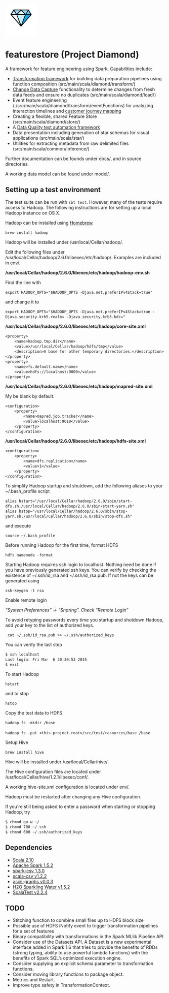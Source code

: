 ![Project Diamond](./images/diamond.png)

# featurestore (Project Diamond)

A framework for feature engineering using Spark. Capabilities include:

* [Transformation framework](./docs/transformations.md) for building data preparation pipelines using function composition (src/main/scala/diamond/transform/)
* [Change Data Capture](./src/main/scala/diamond/load/README.md) functionality to determine changes from fresh data feeds and ensure no duplicates (src/main/scala/diamond/load/)
* Event feature engineering (./src/main/scala/diamond/transform/eventFunctions) for analyzing interaction timelines and [customer journey mapping](./docs/customer_journey_mapping.md)
* Creating a flexible, shared Feature Store (src/main/scala/diamond/store/)
* A [Data Quality test automation framework](./docs/dq_testing.md)
* Data presentation including generation of star schemas for visual applications (src/main/scala/star/)
* Utilities for extracting metadata from raw delimited files (src/main/scala/common/inference/)

Further documentation can be founds under docs/, and in source directories.

A working data model can be found under model/.

## Setting up a test environment

The test suite can be run with `sbt test`. However, many of the tests require access to Hadoop. The following instructions are for setting up a local Hadoop instance on OS X.

Hadoop can be installed using [Homebrew](http://brew.sh/).

    brew install hadoop

Hadoop will be installed under /usr/local/Cellar/hadoop/.

Edit the following files under /usr/local/Cellar/hadoop/2.6.0/libexec/etc/hadoop/. Examples are included in env/.

**/usr/local/Cellar/hadoop/2.6.0/libexec/etc/hadoop/hadoop-env.sh**

Find the line with

    export HADOOP_OPTS="$HADOOP_OPTS -Djava.net.preferIPv4Stack=true"

and change it to

    export HADOOP_OPTS="$HADOOP_OPTS -Djava.net.preferIPv4Stack=true -Djava.security.krb5.realm= -Djava.security.krb5.kdc="

**/usr/local/Cellar/hadoop/2.6.0/libexec/etc/hadoop/core-site.xml**

    <property>
        <name>hadoop.tmp.dir</name>
        <value>/usr/local/Cellar/hadoop/hdfs/tmp</value>
        <description>A base for other temporary directories.</description>
    </property>
    <property>
        <name>fs.default.name</name>                                     
        <value>hdfs://localhost:9000</value>                             
    </property>

**/usr/local/Cellar/hadoop/2.6.0/libexec/etc/hadoop/mapred-site.xml**

My be blank by default.

    <configuration>
        <property>
            <name>mapred.job.tracker</name>
            <value>localhost:9010</value>
        </property>
    </configuration>

**/usr/local/Cellar/hadoop/2.6.0/libexec/etc/hadoop/hdfs-site.xml**

    <configuration>
        <property>
            <name>dfs.replication</name>
            <value>1</value>
        </property>
    </configuration>

To simplify Hadoop startup and shutdown, add the following aliases to your ~/.bash_profile script

    alias hstart="/usr/local/Cellar/hadoop/2.6.0/sbin/start-dfs.sh;/usr/local/Cellar/hadoop/2.6.0/sbin/start-yarn.sh"
    alias hstop="/usr/local/Cellar/hadoop/2.6.0/sbin/stop-yarn.sh;/usr/local/Cellar/hadoop/2.6.0/sbin/stop-dfs.sh"

and execute

    source ~/.bash_profile

Before running Hadoop for the first time, format HDFS

    hdfs namenode -format

Starting Hadoop requires ssh login to localhost. Nothing need be done if you have previously generated ssh keys. You can verify by checking the existence of ~/.ssh/id_rsa and ~/.ssh/id_rsa.pub. If not the keys can be generated using

    ssh-keygen -t rsa

Enable remote login

_“System Preferences” -> “Sharing”. Check “Remote Login”_

To avoid retyping passwords every time you startup and shutdown Hadoop, add your key to the list of authorized keys.

     cat ~/.ssh/id_rsa.pub >> ~/.ssh/authorized_keys

You can verify the last step

    $ ssh localhost
    Last login: Fri Mar  6 20:30:53 2015
    $ exit

To start Hadoop

    hstart

and to stop

    hstop

Copy the test data to HDFS

    hadoop fs -mkdir /base
    
    hadoop fs -put <this-project-root>/src/test/resources/base /base

Setup Hive

    brew install hive

Hive will be installed under /usr/local/Cellar/hive/.

The Hive configuration files are located under /usr/local/Cellar/hive/1.2.1/libexec/conf/.

A working hive-site.xml configuration is located under env/.

Hadoop must be restarted after changing any Hive configuration.

If you're still being asked to enter a password when starting or stopping Hadoop, try

    $ chmod go-w ~/
    $ chmod 700 ~/.ssh
    $ chmod 600 ~/.ssh/authorized_keys

## Dependencies

* [Scala 2.10](http://www.scala-lang.org/)
* [Apache Spark 1.5.2](http://spark.apache.org/docs/1.5.2/)
* [spark-csv 1.3.0](https://github.com/databricks/spark-csv)
* [scala-csv v1.2.2](https://github.com/tototoshi/scala-csv)
* [ascii-graphs v0.0.3](https://github.com/mdr/ascii-graphs)
* [H2O Sparkling Water v1.5.2](https://github.com/h2oai/sparkling-water)
* [ScalaTest v2.2.4](http://www.scalatest.org/)

## TODO

* Stitching function to combine small files up to HDFS block size
* Possible use of HDFS iNotify event to trigger transformation pipelines for a set of features
* Binary compatibility with transformations in the Spark MLlib Pipeline API
* Consider use of the Datasets API. A Dataset is a new experimental interface added in Spark 1.6 that tries to provide the benefits of RDDs (strong typing, ability to use powerful lambda functions) with the benefits of Spark SQL’s optimized execution engine.
* Consider supplying an explicit schema parameter to transformation functions.
* Consider moving library functions to package object.
* Metrics and Restart.
* Improve type safety in TransformationContext.